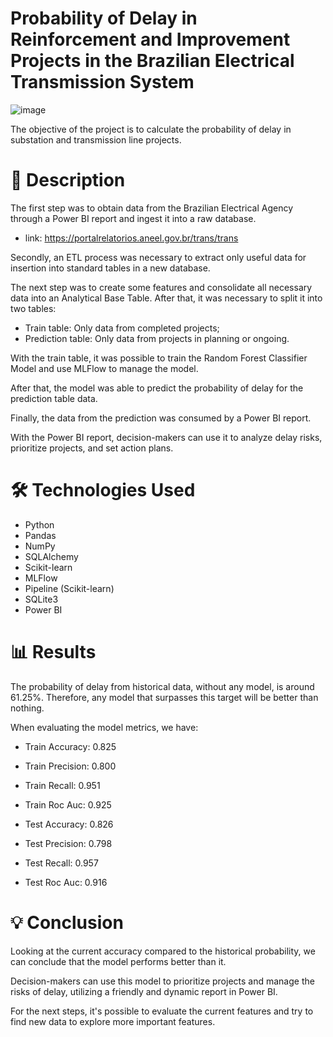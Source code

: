 # Probability of Delay in Reinforcement and Improvement Projects in the Brazilian Electrical Transmission System

![image](https://github.com/user-attachments/assets/38376061-a93d-4f97-a221-a7d9fd822853)

The objective of the project is to calculate the probability of delay in substation and transmission line projects.

# 📝 Description

The first step was to obtain data from the Brazilian Electrical Agency through a Power BI report and ingest it into a raw database.

- link: https://portalrelatorios.aneel.gov.br/trans/trans

Secondly, an ETL process was necessary to extract only useful data for insertion into standard tables in a new database.

The next step was to create some features and consolidate all necessary data into an Analytical Base Table. After that, it was necessary to split it into two tables:

- Train table: Only data from completed projects;
- Prediction table: Only data from projects in planning or ongoing.

With the train table, it was possible to train the Random Forest Classifier Model and use MLFlow to manage the model.

After that, the model was able to predict the probability of delay for the prediction table data.

Finally, the data from the prediction was consumed by a Power BI report.

With the Power BI report, decision-makers can use it to analyze delay risks, prioritize projects, and set action plans. 

# 🛠️ Technologies Used

- Python
- Pandas
- NumPy
- SQLAlchemy
- Scikit-learn
- MLFlow
- Pipeline (Scikit-learn)
- SQLite3
- Power BI

# 📊 Results

The probability of delay from historical data, without any model, is around 61.25%. Therefore, any model that surpasses this target will be better than nothing.

When evaluating the model metrics, we have:

- Train Accuracy: 0.825
- Train Precision: 0.800
- Train Recall: 0.951
- Train Roc Auc: 0.925    

- Test Accuracy: 0.826
- Test Precision: 0.798
- Test Recall: 0.957
- Test Roc Auc: 0.916

# 💡 Conclusion

Looking at the current accuracy compared to the historical probability, we can conclude that the model performs better than it.

Decision-makers can use this model to prioritize projects and manage the risks of delay, utilizing a friendly and dynamic report in Power BI.

For the next steps, it's possible to evaluate the current features and try to find new data to explore more important features.
